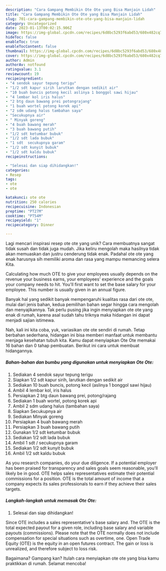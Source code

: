 ```yaml
---
description: "Cara Gampang Membikin Ote Ote yang Bisa Manjain Lidah"
title: "Cara Gampang Membikin Ote Ote yang Bisa Manjain Lidah"
slug: 701-cara-gampang-membikin-ote-ote-yang-bisa-manjain-lidah
category: Uncategorized
date: 2023-01-13T00:02:15.906Z
image: https://img-global.cpcdn.com/recipes/6d8bc5293f6abd53/680x482cq70/ote-ote-foto-resep-utama.jpg
hideToc: false
enableToc: true
enableTocContent: false
thumbnail: https://img-global.cpcdn.com/recipes/6d8bc5293f6abd53/680x482cq70/ote-ote-foto-resep-utama.jpg
cover: https://img-global.cpcdn.com/recipes/6d8bc5293f6abd53/680x482cq70/ote-ote-foto-resep-utama.jpg
author: Admin
authorAv: notfound
ratingvalue: 3.1
reviewcount: 19
recipeingredient:
- "4 sendok sayur tepung terigu"
- "1/2 sdt kapur sirih larutkan dengan sedikit air"
- "10 buah buncis potong kecil aslinya 1 bonggol sawi hijau"
- "4 lembar kol iris halus"
- "2 btg daun bawang prei potongrajang"
- "1 buah wortel potong korek api"
- "2 sdm udang halus tambahan saya"
- "Secukupnya air"
- " Minyak goreng"
- "4 buah bawang merah"
- "3 buah bawang putih"
- "1/2 sdt ketumbar bubuk"
- "1/2 sdt lada bubuk"
- "1 sdt  secukupnya garam"
- "1/2 sdt kunyit bubuk"
- "1/2 sdt kaldu bubuk"
recipeinstructions:

- "Selesai dan siap dihidangkan!"
categories:
- Resep
tags:
- ote
- ote

katakunci: ote ote 
nutrition: 250 calories
recipecuisine: Indonesian
preptime: "PT27M"
cooktime: "PT54M"
recipeyield: "1"
recipecategory: Dinner

---
```





Lagi mencari inspirasi resep ote ote yang unik? Cara membuatnya sangat tidak susah dan tidak juga mudah. Jika keliru mengolah maka hasilnya tidak akan memuaskan dan justru cenderung tidak enak. Padahal ote ote yang enak harusnya sih memiliki aroma dan rasa yang mampu memancing selera Kita.





Calculating how much OTE to give your employees usually depends on the revenue your business earns, your employees&#39; experience and the goals your company needs to hit. You&#39;ll first want to set the base salary for your employee. This number is usually given in an annual figure.

Banyak hal yang sedikit banyak mempengaruhi kualitas rasa dari ote ote, mulai dari jenis bahan, kedua pemilihan bahan segar hingga cara mengolah dan menyajikannya. Tak perlu pusing jika ingin menyiapkan ote ote yang enak di rumah, karena asal sudah tahu triknya maka hidangan ini dapat menjadi sajian istimewa.






Nah, kali ini kita coba, yuk, variasikan ote ote sendiri di rumah. Tetap berbahan sederhana, hidangan ini bisa memberi manfaat untuk membantu menjaga kesehatan tubuh kita. Kamu dapat menyiapkan Ote Ote memakai 16 bahan dan 0 tahap pembuatan. Berikut ini cara untuk membuat hidangannya.

<!--inarticleads1-->

##### Bahan-bahan dan bumbu yang digunakan untuk menyiapkan Ote Ote:

1. Sediakan 4 sendok sayur tepung terigu
1. Siapkan 1/2 sdt kapur sirih, larutkan dengan sedikit air
1. Sediakan 10 buah buncis, potong kecil (aslinya 1 bonggol sawi hijau)
1. Ambil 4 lembar kol, iris halus
1. Persiapkan 2 btg daun bawang prei, potong/rajang
1. Sediakan 1 buah wortel, potong korek api
1. Ambil 2 sdm udang halus (tambahan saya)
1. Siapkan Secukupnya air
1. Sediakan  Minyak goreng
1. Persiapkan 4 buah bawang merah
1. Persiapkan 3 buah bawang putih
1. Gunakan 1/2 sdt ketumbar bubuk
1. Sediakan 1/2 sdt lada bubuk
1. Ambil 1 sdt / secukupnya garam
1. Sediakan 1/2 sdt kunyit bubuk
1. Ambil 1/2 sdt kaldu bubuk


As you research companies, do your due diligence. If a potential employer has been praised for transparency and sales goals seem reasonable, you&#39;ll likely be in good. OTE helps sales representatives estimate their potential commissions for a position. OTE is the total amount of income that a company expects its sales professionals to earn if they achieve their sales targets. 

<!--inarticleads2-->

##### Langkah-langkah untuk memasak Ote Ote:


1. Selesai dan siap dihidangkan!

Since OTE includes a sales representative&#39;s base salary and. The OTE is the total expected payout for a given role, including base salary and variable payouts (commissions). Please note that the OTE normally does not include compensation for special situations such as overtime, one. Open Trade Equity (OTE) is the equity in an open futures contract. The gain or loss is unrealized, and therefore subject to loss risk. 

Bagaimana? Gampang kan? Itulah cara menyiapkan ote ote yang bisa kamu praktikkan di rumah. Selamat mencoba!
